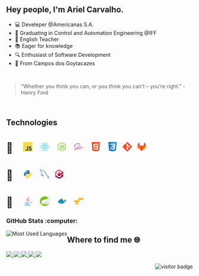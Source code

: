 ## Hey people, I'm Ariel Carvalho.

- 💻 Develeper @Americanas S.A.
- :robot: Graduating in Control and Automation Engineering @IFF
- :speech_balloon: English Teacher
- :books: Eager for knowledge	
- :mag: Enthusiast of Software Development
- :round_pushpin: From Campos dos Goytacazes

<br>

> “Whether you think you can, or you think you can’t – you’re right.” - Henry Ford

<br>


## Technologies

<h1> 🥇   &nbsp;&nbsp;
   <img height="26" alt="Javascript" src="https://raw.githubusercontent.com/devicons/devicon/master/icons/javascript/javascript-original.svg"> &nbsp;
   <img height="26" alt="ReactJs" src="https://github.com/devicons/devicon/blob/master/icons/react/react-original.svg"> &nbsp; 
   <img height="26" alt="NodeJs" src="https://github.com/devicons/devicon/blob/master/icons/nodejs/nodejs-original.svg"> &nbsp;
   <img height="26" alt="Sass" src="https://github.com/devicons/devicon/blob/master/icons/sass/sass-original.svg"> &nbsp;
   <img height="26" alt="HTML" src="https://raw.githubusercontent.com/devicons/devicon/master/icons/html5/html5-original.svg"> &nbsp;
   <img height="26" alt="CSS" src="https://raw.githubusercontent.com/devicons/devicon/master/icons/css3/css3-original.svg">&nbsp;
   <img height="26" alt="Git" src="https://github.com/devicons/devicon/blob/master/icons/git/git-original.svg">&nbsp;
   <img height="26" alt="GitLab" src="https://github.com/devicons/devicon/blob/master/icons/gitlab/gitlab-original.svg">&nbsp;
 </h1>


<h1>  🥈  &nbsp;&nbsp;
   <img height="26" alt="Python" src="https://raw.githubusercontent.com/devicons/devicon/master/icons/python/python-original.svg"> &nbsp;
   <img height="26" alt="MySQL" src="https://github.com/devicons/devicon/blob/master/icons/mysql/mysql-original.svg">&nbsp;
   <!--   <img src="https://img.shields.io/badge/Sqlite%20-%2367b9e9.svg?&style=for-the-badge&logo=sqlite&logoColor=%23003c58"> -->
   <img height="26" alt="C++" src="https://github.com/devicons/devicon/blob/master/icons/cplusplus/cplusplus-original.svg">&nbsp; 
</h1>

<h1> 🥉  &nbsp;&nbsp;
<!--   <img height="26" alt="Ruby" src="https://raw.githubusercontent.com/devicons/devicon/master/icons/ruby/ruby-original.svg"> &nbsp;
  <img height="26" alt="Go" src="https://github.com/devicons/devicon/blob/master/icons/go/go-original.svg"> &nbsp; 
  <img height="26" alt="MatLab" src="https://github.com/devicons/devicon/blob/master/icons/matlab/matlab-original.svg"> &nbsp;-->
  <img height="26" alt="Java" src="https://github.com/devicons/devicon/blob/master/icons/java/java-original.svg"> &nbsp;
  <img height="26" alt="Spring" src="https://github.com/devicons/devicon/blob/master/icons/spring/spring-original.svg"> &nbsp;
  <img height="26" alt="Docker" src="https://github.com/devicons/devicon/blob/master/icons/docker/docker-original.svg"> &nbsp;
<!--   <img height="26" alt="Kubernetes" src="https://github.com/devicons/devicon/blob/master/icons/kubernetes/kubernetes-plain.svg"> &nbsp; -->
  <img height="26" alt="AWS" src="https://github.com/devicons/devicon/blob/master/icons/amazonwebservices/amazonwebservices-original.svg"> &nbsp;
</h1>


<h3> GitHub Stats :computer: </h3>

<!--Github Stats
<a href="https://github.com/Arielcarv">
  <img align="center" src="https://github-readme-stats.vercel.app/api?username=Arielcarv&show_icons=true&theme=merko" />
</a>-->

<!--Most used Languages-->
<a href="https://github.com/Arielcarv?tab=repositories">
  <img align="left" 
       alt="Most Used Languages" 
       src="https://github-readme-stats.vercel.app/api/top-langs/?username=Arielcarv&layout=compact&theme=onedark" />
</a>

## Where to find me :globe_with_meridians:
<div>
<!--[![Badges]-->
<!--[![Github Badge]-->
<a href="https://github.com/Arielcarv">
    <img src="https://img.shields.io/badge/-Github-000?style=flat-square&logo=Github&logoColor=white">  
</a>

<!--[![Linkedin Badge]-->
<a href="https://www.linkedin.com/in/ariel-carvalho-nascimento-50801a92">
    <img src="https://img.shields.io/badge/-LinkedIn-blue?style=flat-square&logo=Linkedin&logoColor=white">  
</a> 

<!--[![Gmail Badge]-->
<a href="mailto:arielcarvnasc@gmail.com">
    <img src="https://img.shields.io/badge/-Gmail-D14836?&style=flat-square&logo=Gmail&logoColor=white">  
</a> 

<!--[![Facebook Badge]-->
<a href="https://www.facebook.com/arielcarv">
  <img src="https://img.shields.io/badge/Facebook-%231877F2.svg?&style=flat-square&logo=facebook&logoColor=white">  
</a> 

<!--[Instagram Badge-->
<a href="https://www.instagram.com/arielcarv/?hl=pt-br">
  <img src="https://img.shields.io/badge/Instagram-%23E4405F.svg?&style=flat-square&logo=instagram&logoColor=white">
</a>

<!--[Visitors Badge-->
<p align="right">
 <img alt="visitor badge" src="https://visitor-badge.laobi.icu/badge?page_id=Arielcarv">
</p>
</div>
